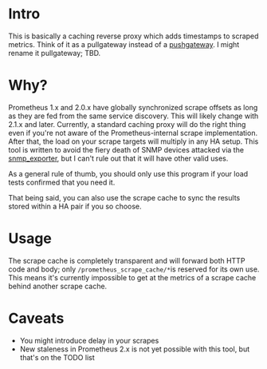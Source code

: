 # Intro

This is basically a caching reverse proxy which adds timestamps to scraped metrics.
Think of it as a pullgateway instead of a [pushgateway](https://github.com/prometheus/pushgateway).
I might rename it pullgateway; TBD.

# Why?

Prometheus 1.x and 2.0.x have globally synchronized scrape offsets as long as they are fed from the same service discovery.
This will likely change with 2.1.x and later.
Currently, a standard caching proxy will do the right thing even if you're not aware of the Prometheus-internal scrape implementation.
After that, the load on your scrape targets will multiply in any HA setup.
This tool is written to avoid the fiery death of SNMP devices attacked via the [snmp_exporter](https://github.com/prometheus/snmp_exporter), but I can't rule out that it will have other valid uses.

As a general rule of thumb, you should only use this program if your load tests confirmed that you need it.

That being said, you can also use the scrape cache to sync the results stored within a HA pair if you so choose.

# Usage

The scrape cache is completely transparent and will forward both HTTP code and body; only `/prometheus_scrape_cache/*`is reserved for its own use.
This means it's currently impossible to get at the metrics of a scrape cache behind another scrape cache.

# Caveats

* You might introduce delay in your scrapes
* New staleness in Prometheus 2.x is not yet possible with this tool, but that's on the TODO list
